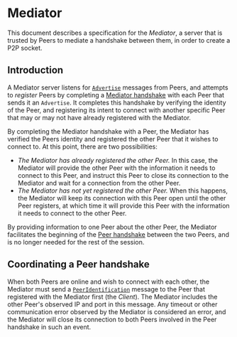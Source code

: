 # Mediator
This document describes a specification for the _Mediator_, a server that is
trusted by Peers to mediate a handshake between them, in order to create a P2P
socket.

## Introduction
A Mediator server listens for [`Advertise`](protocol.md#a_advertise) messages
from Peers, and attempts to _register_ Peers by completing a
[Mediator handshake](protocol.md#mediator-handshake) with each Peer that sends
it an `Advertise`. It completes this handshake by verifying the identity of the
Peer, and registering its intent to connect with another specific Peer that may
or may not have already registered with the Mediator.

By completing the Mediator handshake with a Peer, the Mediator has verified the
Peers identity and registered the other Peer that it wishes to connect to. At
this point, there are two possibilities:
- *The Mediator has already registered the other Peer.* In this case, the
Mediator will provide the other Peer with the information it needs to connect to
this Peer, and instruct this Peer to close its connection to the Mediator and
wait for a connection from the other Peer.
- *The Mediator has not yet registered the other Peer.* When this happens, the
Mediator will keep its connection with this Peer open until the other Peer
registers, at which time it will provide this Peer with the information it needs
to connect to the other Peer.

By providing information to one Peer about the other Peer, the Mediator
facilitates the beginning of the
[Peer handshake](protocol.md#peer-handshake) between the two Peers, and is no
longer needed for the rest of the session.

## Coordinating a Peer handshake
When both Peers are online and wish to connect with each other, the Mediator
must send a [`PeerIdentification`](protocol.md#a_peer-identification) message to
the Peer that registered with the Mediator first (the _Client_). The Mediator
includes the other Peer's observed IP and port in this message. Any timeout or
other communication error observed by the Mediator is considered an error, and
the Mediator will close its connection to both Peers involved in the Peer
handshake in such an event.